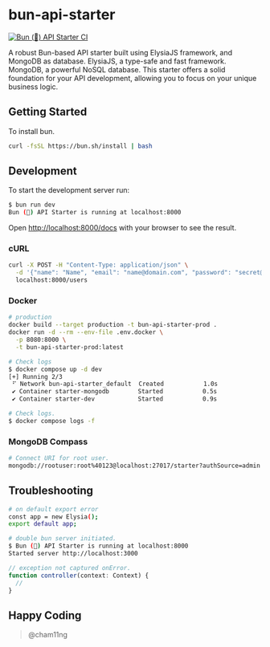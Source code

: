 # bun-api-starter

[![Bun (🍔) API Starter CI](https://github.com/cham11ng/bun-api-starter/actions/workflows/ci.yml/badge.svg)](https://github.com/cham11ng/bun-api-starter/actions/workflows/ci.yml)

A robust Bun-based API starter built using ElysiaJS framework, and MongoDB as database. ElysiaJS, a type-safe and fast framework. MongoDB, a powerful NoSQL database. This starter offers a solid foundation for your API development, allowing you to focus on your unique business logic.

## Getting Started

To install bun.

```bash
curl -fsSL https://bun.sh/install | bash
```

## Development

To start the development server run:

```bash
$ bun run dev
Bun (🍔) API Starter is running at localhost:8000
```

Open <http://localhost:8000/docs> with your browser to see the result.

### cURL

```bash
curl -X POST -H "Content-Type: application/json" \
  -d '{"name": "Name", "email": "name@domain.com", "password": "secret@123"}' \
  localhost:8000/users
```

### Docker

```bash
# production
docker build --target production -t bun-api-starter-prod .
docker run -d --rm --env-file .env.docker \
  -p 8080:8000 \
  -t bun-api-starter-prod:latest
```

```bash
# Check logs
$ docker compose up -d dev
[+] Running 2/3
 ⠋ Network bun-api-starter_default  Created           1.0s
 ✔ Container starter-mongodb        Started           0.5s
 ✔ Container starter-dev            Started           0.9s

# Check logs.
$ docker compose logs -f
```

### MongoDB Compass

```bash
# Connect URI for root user.
mongodb://rootuser:root%40123@localhost:27017/starter?authSource=admin
```

## Troubleshooting

```bash
# on default export error
const app = new Elysia();
export default app;

# double bun server initiated.
$ Bun (🍔) API Starter is running at localhost:8000
Started server http://localhost:3000
```

```js
// exception not captured onError.
function controller(context: Context) {
  //
}
```

## Happy Coding

> @cham11ng

